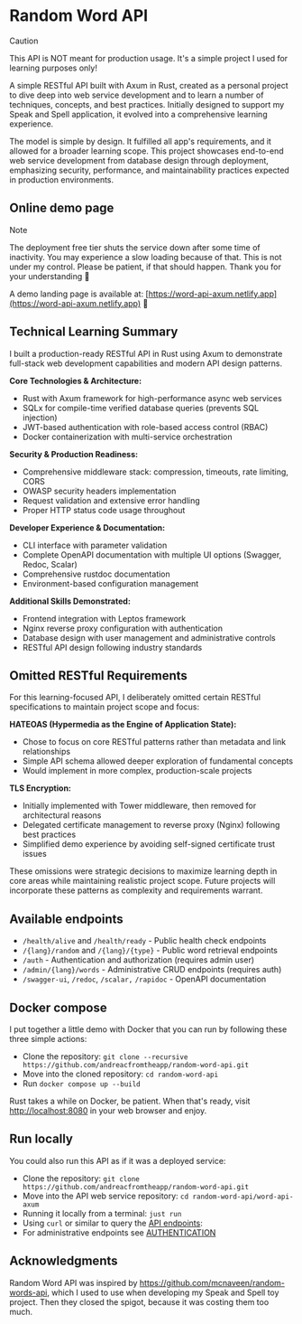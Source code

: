 # Random Word API

> [!CAUTION]
>
> This API is NOT meant for production usage. It's a simple project I used for
> learning purposes only!

A simple RESTful API built with Axum in Rust, created as a personal project to
dive deep into web service development and to learn a number of techniques,
concepts, and best practices. Initially designed to support my Speak and Spell
application, it evolved into a comprehensive learning experience.

The model is simple by design. It fulfilled all app's requirements, and it
allowed for a broader learning scope. This project showcases end-to-end web
service development from database design through deployment, emphasizing
security, performance, and maintainability practices expected in production
environments.

## Online demo page

> [!NOTE]
>
> The deployment free tier shuts the service down after some time of inactivity.
> You may experience a slow loading because of that. This is not under my
> control. Please be patient, if that should happen. Thank you for your
> understanding 🙏

A demo landing page is available at:
[https://word-api-axum.netlify.app](https://word-api-axum.netlify.app) 🙌

## Technical Learning Summary

I built a production-ready RESTful API in Rust using Axum to demonstrate
full-stack web development capabilities and modern API design patterns.

**Core Technologies & Architecture:**

- Rust with Axum framework for high-performance async web services
- SQLx for compile-time verified database queries (prevents SQL injection)
- JWT-based authentication with role-based access control (RBAC)
- Docker containerization with multi-service orchestration

**Security & Production Readiness:**

- Comprehensive middleware stack: compression, timeouts, rate limiting, CORS
- OWASP security headers implementation
- Request validation and extensive error handling
- Proper HTTP status code usage throughout

**Developer Experience & Documentation:**

- CLI interface with parameter validation
- Complete OpenAPI documentation with multiple UI options (Swagger, Redoc,
  Scalar)
- Comprehensive rustdoc documentation
- Environment-based configuration management

**Additional Skills Demonstrated:**

- Frontend integration with Leptos framework
- Nginx reverse proxy configuration with authentication
- Database design with user management and administrative controls
- RESTful API design following industry standards

## Omitted RESTful Requirements

For this learning-focused API, I deliberately omitted certain RESTful
specifications to maintain project scope and focus:

**HATEOAS (Hypermedia as the Engine of Application State):**

- Chose to focus on core RESTful patterns rather than metadata and link
  relationships
- Simple API schema allowed deeper exploration of fundamental concepts
- Would implement in more complex, production-scale projects

**TLS Encryption:**

- Initially implemented with Tower middleware, then removed for architectural
  reasons
- Delegated certificate management to reverse proxy (Nginx) following best
  practices
- Simplified demo experience by avoiding self-signed certificate trust issues

These omissions were strategic decisions to maximize learning depth in core
areas while maintaining realistic project scope. Future projects will
incorporate these patterns as complexity and requirements warrant.

## Available endpoints

- `/health/alive` and `/health/ready` - Public health check endpoints
- `/{lang}/random` and `/{lang}/{type}` - Public word retrieval endpoints
- `/auth` - Authentication and authorization (requires admin user)
- `/admin/{lang}/words` - Administrative CRUD endpoints (requires auth)
- `/swagger-ui`, `/redoc`, `/scalar,` `/rapidoc` - OpenAPI documentation

## Docker compose

I put together a little demo with Docker that you can run by following these
three simple actions:

- Clone the repository:
  `git clone --recursive https://github.com/andreacfromtheapp/random-word-api.git`
- Move into the cloned repository: `cd random-word-api`
- Run `docker compose up --build`

Rust takes a while on Docker, be patient. When that's ready, visit
[http://localhost:8080](http://localhost:8080) in your web browser and enjoy.

## Run locally

You could also run this API as if it was a deployed service:

- Clone the repository:
  `git clone https://github.com/andreacfromtheapp/random-word-api.git`
- Move into the API web service repository: `cd random-word-api/word-api-axum`
- Running it locally from a terminal: `just run`
- Using `curl` or similar to query the [API endpoints](#available-endpoints):
- For administrative endpoints see
  [AUTHENTICATION](AUTHENTICATION.md#usage-examples)

## Acknowledgments

Random Word API was inspired by <https://github.com/mcnaveen/random-words-api>,
which I used to use when developing my Speak and Spell toy project. Then they
closed the spigot, because it was costing them too much.
